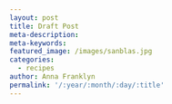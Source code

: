 ```yaml
---
layout: post
title: Draft Post
meta-description:
meta-keywords:
featured_image: /images/sanblas.jpg
categories:
  - recipes
author: Anna Franklyn
permalink: '/:year/:month/:day/:title'
---
```


